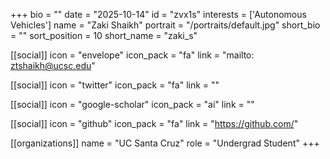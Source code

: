 +++
bio = "" 
date = "2025-10-14" 
id = "zvx1s" 
interests = ['Autonomous Vehicles'] 
name = "Zaki Shaikh" 
portrait = "/portraits/default.jpg" 
short_bio = "" 
sort_position = 10
 short_name = "zaki_s" 

[[social]] 
    icon = "envelope" 
    icon_pack = "fa" 
    link = "mailto: ztshaikh@ucsc.edu"

 [[social]] 
    icon = "twitter" 
    icon_pack = "fa" 
    link = "" 

[[social]] 
    icon = "google-scholar" 
    icon_pack = "ai" 
    link = "" 

[[social]] 
    icon = "github" 
    icon_pack = "fa" 
    link = "https://github.com/"
     
[[organizations]] 
     name = "UC Santa Cruz" 
      role = "Undergrad Student" 
+++
